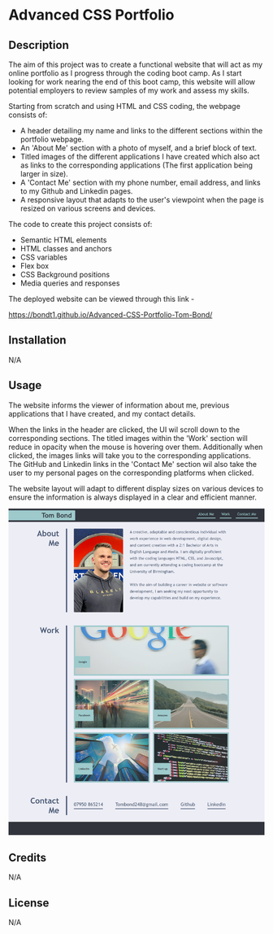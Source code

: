 # Advanced CSS Portfolio

## Description

The aim of this project was to create a functional website that will act as my online portfolio as I progress through the coding boot camp. As I start looking for work nearing the end of this boot camp, this website will allow potential employers to review samples of my work and assess my skills. 

Starting from scratch and using HTML and CSS coding, the webpage consists of:

- A header detailing my name and links to the different sections within the portfolio webpage. 
- An 'About Me' section with a photo of myself, and a brief block of text.
- Titled images of the different applications I have created which also act as links to the corresponding applications (The first application being larger in size).
- A 'Contact Me' section with my phone number, email address, and links to my Github and Linkedin pages.
- A responsive layout that adapts to the user's viewpoint when the page is resized on various screens and devices.

The code to create this project consists of:

- Semantic HTML elements 
- HTML classes and anchors 
- CSS variables 
- Flex box
- CSS Background positions 
- Media queries and responses 

The deployed website can be viewed through this link - 

https://bondt1.github.io/Advanced-CSS-Portfolio-Tom-Bond/

## Installation

N/A

## Usage

The website informs the viewer of information about me, previous applications that I have created, and my contact details.

When the links in the header are clicked, the UI wil scroll down to the corresponding sections. The titled images within the 'Work' section will reduce in opacity when the mouse is hovering over them. Additionally when clicked, the images links will take you to the corresponding applications. The GitHub and Linkedin links in the 'Contact Me' section wil also take the user to my personal pages on the corresponding platforms when clicked. 

The website layout will adapt to different display sizes on various devices to ensure the information is always displayed in a clear and efficient manner.

![A Screen grab of the deployed portfolio website.](Assets/Images/Advanced-CSS-Portfolio-%20Screengrab.png)

## Credits

N/A

## License

N/A